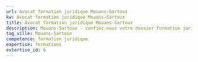 ```yaml
---
url: Avocat formation juridique Mouans-Sartoux
kw: Avocat formation juridique Mouans-Sartoux
title: Avocat formation juridique Mouans-Sartoux
description: Mouans-Sartoux - confiez-nous votre dossier formation juridique
tag_ville: Mouans-Sartoux
competence: formation juridique
expertise: formations
extertise_id: 6
---
```

